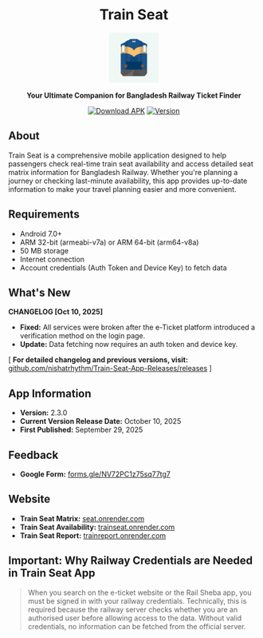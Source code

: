 <h1 align ="center">Train Seat</h1>

<div align="center">

<img src="/icon.png" alt="Train Seat Logo" width="100" />

**Your Ultimate Companion for Bangladesh Railway Ticket Finder**

[![Download APK](https://img.shields.io/badge/Download-APK-success?style=for-the-badge&logo=android)](https://github.com/nishatrhythm/Train-Seat-App-Releases/releases/download/v2.3.0/Train_Seat.apk)
[![Version](https://img.shields.io/badge/Version-2.3.0-blue?style=for-the-badge)](https://github.com/nishatrhythm/Train-Seat-App-Releases/releases/download/v2.3.0/Train_Seat.apk)

</div>

## About

Train Seat is a comprehensive mobile application designed to help passengers check real-time train seat availability and access detailed seat matrix information for Bangladesh Railway. Whether you're planning a journey or checking last-minute availability, this app provides up-to-date information to make your travel planning easier and more convenient.

## Requirements

- Android 7.0+
- ARM 32-bit (armeabi-v7a) or ARM 64-bit (arm64-v8a)
- 50 MB storage
- Internet connection
- Account credentials (Auth Token and Device Key) to fetch data

## What's New

**CHANGELOG [Oct 10, 2025]**
- **Fixed:** All services were broken after the e-Ticket platform introduced a verification method on the login page.
- **Update:** Data fetching now requires an auth token and device key.

[ **For detailed changelog and previous versions, visit:** [github.com/nishatrhythm/Train-Seat-App-Releases/releases](https://github.com/nishatrhythm/Train-Seat-App-Releases/releases) ]

## App Information

- **Version:** 2.3.0
- **Current Version Release Date:** October 10, 2025
- **First Published:** September 29, 2025

## Feedback

- **Google Form:** [forms.gle/NV72PC1z75sq77tg7](https://forms.gle/NV72PC1z75sq77tg7)

## Website

- **Train Seat Matrix:** [seat.onrender.com](https://seat.onrender.com)
- **Train Seat Availability:** [trainseat.onrender.com](https://trainseat.onrender.com)
- **Train Seat Report:** [trainreport.onrender.com](https://trainreport.onrender.com)

## Important: Why Railway Credentials are Needed in Train Seat App

> When you search on the e-ticket website or the Rail Sheba app, you must be signed in with your railway credentials. Technically, this is required because the railway server checks whether you are an authorised user before allowing access to the data. Without valid credentials, no information can be fetched from the official server.

</div>